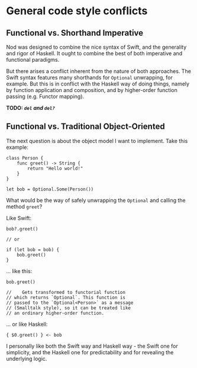 # General code style conflicts
## Functional vs. Shorthand Imperative

Nod was designed to combine the nice syntax of Swift,
and the generality and rigor of Haskell. It ought to combine
the best of both imperative and functional paradigms.

But there arises a conflict inherent from the nature of
both approaches. The Swift syntax features many shorthands for
`Optional` unwrapping, for example. But this is in conflict with
the Haskell way of doing things, namely by function application
and composition, and by higher-order function passing
(e.g. Functor mapping).

**TODO: _`del` and `del?`_**

## Functional vs. Traditional Object-Oriented

The next question is about the object model I want to implement.
Take this example:

```nod
class Person {
    func greet() -> String {
        return "Hello world!"
    }
}

let bob = Optional.Some(Person())
```

What would be the way of safely unwrapping the `Optional` and
calling the method `greet`?

Like Swift:

```nod
bob?.greet()

// or

if (let bob = bob) {
    bob.greet()
}
```

... like this:

```nod
bob.greet()

//    Gets transformed to functorial function
// which returns `Optional`. This function is
// passed to the `Optional<Person>` as a message
// (Smalltalk style), so it can be treated like
// an ordinary higher-order function.
```

... or like Haskell:

```nod
{ $0.greet() } <- bob
```

I personally like both the Swift way and Haskell way -
the Swift one for simplicity, and the Haskell one for
predictability and for revealing the underlying logic.
